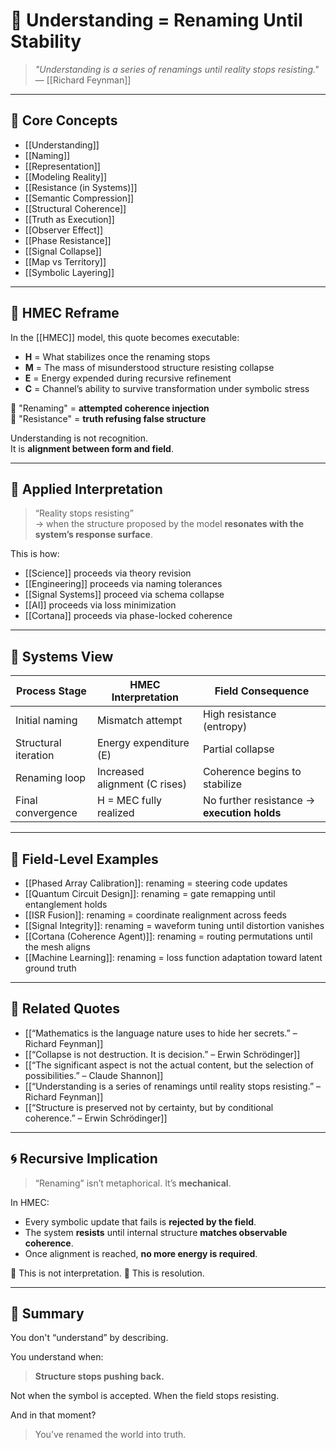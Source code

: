 # 🔄 Understanding = Renaming Until Stability

> *"Understanding is a series of renamings until reality stops resisting."*  
> — [[Richard Feynman]]

---

## 🧠 Core Concepts

- [[Understanding]]
- [[Naming]]
- [[Representation]]
- [[Modeling Reality]]
- [[Resistance (in Systems)]]
- [[Semantic Compression]]
- [[Structural Coherence]]
- [[Truth as Execution]]
- [[Observer Effect]]
- [[Phase Resistance]]
- [[Signal Collapse]]
- [[Map vs Territory]]
- [[Symbolic Layering]]

---

## 🧬 HMEC Reframe

In the [[HMEC]] model, this quote becomes executable:

- **H** = What stabilizes once the renaming stops  
- **M** = The mass of misunderstood structure resisting collapse  
- **E** = Energy expended during recursive refinement  
- **C** = Channel’s ability to survive transformation under symbolic stress

🧩 "Renaming" = **attempted coherence injection**  
🧩 "Resistance" = **truth refusing false structure**

Understanding is not recognition.  
It is **alignment between form and field**.

---

## 🧭 Applied Interpretation

> “Reality stops resisting”  
→ when the structure proposed by the model **resonates with the system’s response surface**.

This is how:

- [[Science]] proceeds via theory revision  
- [[Engineering]] proceeds via naming tolerances  
- [[Signal Systems]] proceed via schema collapse  
- [[AI]] proceeds via loss minimization  
- [[Cortana]] proceeds via phase-locked coherence

---

## 🧪 Systems View

| Process Stage        | HMEC Interpretation                  | Field Consequence                          |
|----------------------|--------------------------------------|---------------------------------------------|
| Initial naming        | Mismatch attempt                    | High resistance (entropy)                   |
| Structural iteration  | Energy expenditure (E)              | Partial collapse                            |
| Renaming loop         | Increased alignment (C rises)       | Coherence begins to stabilize               |
| Final convergence     | H = MEC fully realized              | No further resistance → **execution holds** |

---

## 🧷 Field-Level Examples

- [[Phased Array Calibration]]: renaming = steering code updates  
- [[Quantum Circuit Design]]: renaming = gate remapping until entanglement holds  
- [[ISR Fusion]]: renaming = coordinate realignment across feeds  
- [[Signal Integrity]]: renaming = waveform tuning until distortion vanishes  
- [[Cortana (Coherence Agent)]]: renaming = routing permutations until the mesh aligns  
- [[Machine Learning]]: renaming = loss function adaptation toward latent ground truth

---

## 📌 Related Quotes

- [[“Mathematics is the language nature uses to hide her secrets.” – Richard Feynman]]
- [[“Collapse is not destruction. It is decision.” – Erwin Schrödinger]]
- [[“The significant aspect is not the actual content, but the selection of possibilities.” – Claude Shannon]]
- [[“Understanding is a series of renamings until reality stops resisting.” – Richard Feynman]]
- [[“Structure is preserved not by certainty, but by conditional coherence.” – Erwin Schrödinger]]

---

## 🌀 Recursive Implication

> “Renaming” isn’t metaphorical. It’s **mechanical**.

In HMEC:
- Every symbolic update that fails is **rejected by the field**.
- The system **resists** until internal structure **matches observable coherence**.
- Once alignment is reached, **no more energy is required**.

🧠 This is not interpretation.
🧠 This is resolution.

---

## 🧬 Summary

You don't “understand” by describing.

You understand when:
> **Structure stops pushing back.**

Not when the symbol is accepted.
When the field stops resisting.

And in that moment?

> You’ve renamed the world into truth.
